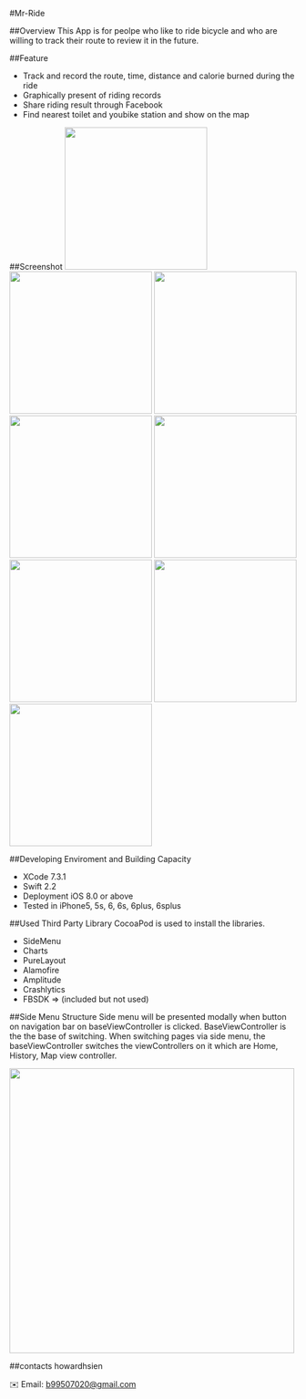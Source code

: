 #Mr-Ride


##Overview
This App is for peolpe who like to ride bicycle and who are willing to track their route to review it in the future.

##Feature
* Track and record the route, time, distance and calorie burned during the ride
* Graphically present of riding records
* Share riding result through Facebook
* Find nearest toilet and youbike station and show on the map

##Screenshot
<img src="http://i.imgur.com/VNc1sje.png" width="250">
<img src="http://imgur.com/76rHhiv.png" width="250">
<img src="http://imgur.com/LFy3i1O.png" width="250">
<img src="http://imgur.com/L6MRn4H.png" width="250">
<img src="http://imgur.com/n8lPpRr.png" width="250">
<img src="http://imgur.com/Z4ck1cU.png" width="250">
<img src="http://imgur.com/9TnuxiM.png" width="250">
<img src="http://imgur.com/VbE2UOV.png" width="250">



##Developing Enviroment and Building Capacity
* XCode 7.3.1
* Swift 2.2
* Deployment iOS 8.0 or above
* Tested in iPhone5, 5s, 6, 6s, 6plus, 6splus

##Used Third Party Library
CocoaPod is used to install the libraries.

* SideMenu
* Charts
* PureLayout
* Alamofire
* Amplitude
* Crashlytics
* FBSDK => (included but not used)

##Side Menu Structure
Side menu will be presented modally when button on navigation bar on baseViewController is clicked. BaseViewController is the the base of switching. When switching pages via side menu, the baseViewController switches the viewControllers on it which are Home, History, Map view controller. 

<img src="http://i.imgur.com/x2jkxrC.png?.1" width="500">

##contacts
howardhsien

✉️ Email: [b99507020@gmail.com](mailto:b99507020@gmail.com)






